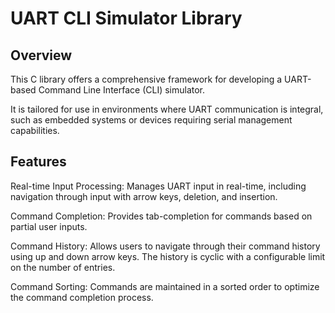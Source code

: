 # UART CLI Simulator Library


## Overview
This C library offers a comprehensive framework for developing a UART-based Command Line Interface (CLI) simulator. 

It is tailored for use in environments where UART communication is integral, such as embedded systems or devices requiring serial management capabilities.

## Features
Real-time Input Processing: Manages UART input in real-time, including navigation through input with arrow keys, deletion, and insertion.

Command Completion: Provides tab-completion for commands based on partial user inputs.

Command History: Allows users to navigate through their command history using up and down arrow keys. The history is cyclic with a configurable limit on the number of entries.

Command Sorting: Commands are maintained in a sorted order to optimize the command completion process.
